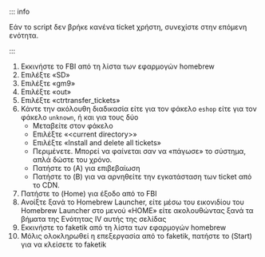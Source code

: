 ::: info

Εάν το script δεν βρήκε κανένα ticket χρήστη, συνεχίστε στην επόμενη ενότητα.

:::

1. Εκκινήστε το FBI από τη λίστα των εφαρμογών homebrew
2. Επιλέξτε «SD»
3. Επιλέξτε «gm9»
4. Επιλέξτε «out»
5. Επιλέξτε «ctrtransfer_tickets»
6. Κάντε την ακόλουθη διαδικασία είτε για τον φάκελο `eshop` είτε για τον φάκελο `unknown`, ή και για τους δύο
    - Μεταβείτε στον φάκελο
    - Επιλέξτε «\<current directory>»
    - Επιλέξτε «Install and delete all tickets»
    - Περιμένετε. Μπορεί να φαίνεται σαν να «πάγωσε» το σύστημα, απλά δώστε του χρόνο.
    - Πατήστε το (A) για επιβεβαίωση
    - Πατήστε το (B) για να αρνηθείτε την εγκατάσταση των ticket από το CDN.
7. Πατήστε το (Home) για έξοδο από το FBI
8. Ανοίξτε ξανά το Homebrew Launcher, είτε μέσω του εικονιδίου του Homebrew Launcher στο μενού «HOME» είτε ακολουθώντας ξανά τα βήματα της Ενότητας IV αυτής της σελίδας
9. Εκκινήστε το faketik από τη λίστα των εφαρμογών homebrew
10. Μόλις ολοκληρωθεί η επεξεργασία από το faketik, πατήστε το (Start) για να κλείσετε το faketik
